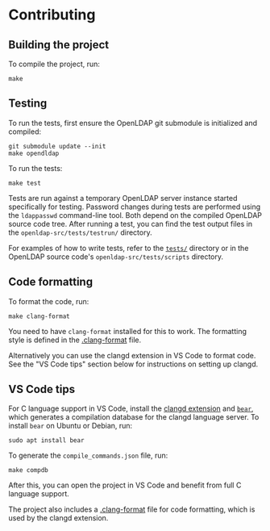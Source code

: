 # Contributing

## Building the project

To compile the project, run:

```
make
```

## Testing


To run the tests, first ensure the OpenLDAP git submodule is initialized and compiled:

```
git submodule update --init
make opendldap
```

To run the tests:

```
make test
```

Tests are run against a temporary OpenLDAP server instance started specifically for testing.
Password changes during tests are performed using the `ldappasswd` command-line tool.
Both depend on the compiled OpenLDAP source code tree.
After running a test, you can find the test output files in the `openldap-src/tests/testrun/` directory.

For examples of how to write tests, refer to the [`tests/`](tests/) directory or in the OpenLDAP source code's `openldap-src/tests/scripts` directory.


## Code formatting

To format the code, run:

```
make clang-format
```

You need to have `clang-format` installed for this to work.
The formatting style is defined in the [.clang-format](.clang-format) file.

Alternatively you can use the clangd extension in VS Code to format code.
See the "VS Code tips" section below for instructions on setting up clangd.

## VS Code tips

For C language support in VS Code, install the [clangd extension](https://marketplace.visualstudio.com/items?itemName=llvm-vs-code-extensions.vscode-clangd) and [`bear`](https://github.com/rizsotto/Bear), which generates a compilation database for the clangd language server.
To install `bear` on Ubuntu or Debian, run:

```
sudo apt install bear
```

To generate the `compile_commands.json` file, run:

```
make compdb
```

After this, you can open the project in VS Code and benefit from full C language support.

The project also includes a [.clang-format](.clang-format) file for code formatting, which is used by the clangd extension.
